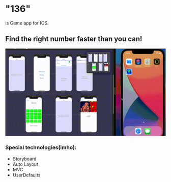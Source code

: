 # "136" 
is Game app for IOS.
## Find the right number faster than you can!
![](gifka.gif)
### Special technologies(imho):
* Storyboard
* Auto Layout
* MVC
* UserDefaults
